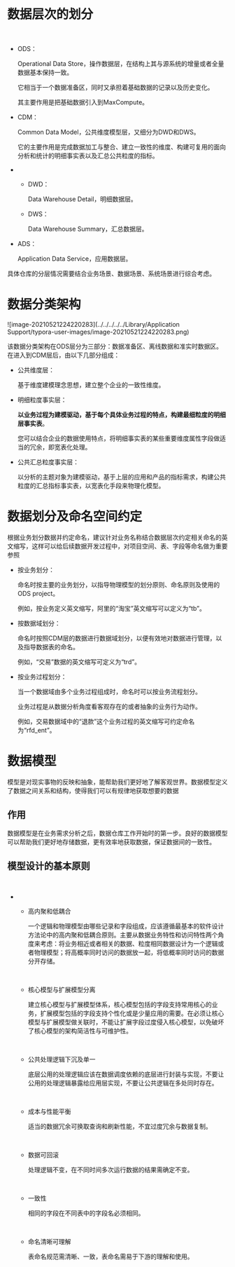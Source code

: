 # **数据层次的划分**

​                           

- ODS：

  Operational Data Store，操作数据层，在结构上其与源系统的增量或者全量数据基本保持一致。

  它相当于一个数据准备区，同时又承担着基础数据的记录以及历史变化。

  其主要作用是把基础数据引入到MaxCompute。

- CDM：

  Common Data Model，公共维度模型层，又细分为DWD和DWS。

  它的主要作用是完成数据加工与整合、建立一致性的维度、构建可复用的面向分析和统计的明细事实表以及汇总公共粒度的指标。

- - DWD：

    Data Warehouse Detail，明细数据层。

  - DWS：

    Data Warehouse Summary，汇总数据层。

- ADS：

  Application Data Service，应用数据层。

具体仓库的分层情况需要结合业务场景、数据场景、系统场景进行综合考虑。

# 数据分类架构

![image-20210521224220283](../../../../../Library/Application Support/typora-user-images/image-20210521224220283.png)

该数据分类架构在ODS层分为三部分：数据准备区、离线数据和准实时数据区。在进入到CDM层后，由以下几部分组成：                    

- 公共维度层：

  基于维度建模理念思想，建立整个企业的一致性维度。

- 明细粒度事实层：

  **以业务过程为建模驱动，基于每个具体业务过程的特点，构建最细粒度的明细层事实表**。

  您可以结合企业的数据使用特点，将明细事实表的某些重要维度属性字段做适当的冗余，即宽表化处理。

- 公共汇总粒度事实层：

  以分析的主题对象为建模驱动，基于上层的应用和产品的指标需求，构建公共粒度的汇总指标事实表，以宽表化手段来物理化模型。

# 数据划分及命名空间约定

根据业务划分数据并约定命名，建议针对业务名称结合数据层次约定相关命名的英文缩写，这样可以给后续数据开发过程中，对项目空间、表、字段等命名做为重要参照

- 按业务划分：

  命名时按主要的业务划分，以指导物理模型的划分原则、命名原则及使用的ODS project。

  例如，按业务定义英文缩写，阿里的“淘宝”英文缩写可以定义为“tb”。

- 按数据域划分：

  命名时按照CDM层的数据进行数据域划分，以便有效地对数据进行管理，以及指导数据表的命名。

  例如，“交易”数据的英文缩写可定义为“trd”。

- 按业务过程划分：

  当一个数据域由多个业务过程组成时，命名时可以按业务流程划分。

  业务过程是从数据分析角度看客观存在的或者抽象的业务行为动作。

  例如，交易数据域中的“退款”这个业务过程的英文缩写可约定命名为“rfd_ent”。

# 数据模型

模型是对现实事物的反映和抽象，能帮助我们更好地了解客观世界。数据模型定义了数据之间关系和结构，使得我们可以有规律地获取想要的数据

## 作用

数据模型是在业务需求分析之后，数据仓库工作开始时的第一步。良好的数据模型可以帮助我们更好地存储数据，更有效率地获取数据，保证数据间的一致性。

## 模型设计的基本原则                         

​                      

- - 高内聚和低耦合                               

    一个逻辑和物理模型由哪些记录和字段组成，应该遵循最基本的软件设计方法论中的高内聚和低耦合原则。主要从数据业务特性和访问特性两个角度来考虑：将业务相近或者相关的数据、粒度相同数据设计为一个逻辑或者物理模型；将高概率同时访问的数据放一起，将低概率同时访问的数据分开存储。

    ​                            

  - 核心模型与扩展模型分离                               

    建立核心模型与扩展模型体系，核心模型包括的字段支持常用核心的业务，扩展模型包括的字段支持个性化或是少量应用的需要。在必须让核心模型与扩展模型做关联时，不能让扩展字段过度侵入核心模型，以免破坏了核心模型的架构简洁性与可维护性。

    ​                            

  - 公共处理逻辑下沉及单一                               

    底层公用的处理逻辑应该在数据调度依赖的底层进行封装与实现，不要让公用的处理逻辑暴露给应用层实现，不要让公共逻辑在多处同时存在。

    ​                            

  - 成本与性能平衡                               

    适当的数据冗余可换取查询和刷新性能，不宜过度冗余与数据复制。

    ​                            

  - 数据可回滚                               

    处理逻辑不变，在不同时间多次运行数据的结果需确定不变。

    ​                            

  - 一致性                               

    相同的字段在不同表中的字段名必须相同。

    ​                            

  - 命名清晰可理解                               

    表命名规范需清晰、一致，表命名需易于下游的理解和使用。